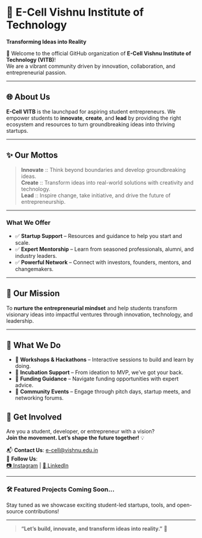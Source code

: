 # 🌟 E-Cell Vishnu Institute of Technology  
**Transforming Ideas into Reality**  

🚀 Welcome to the official GitHub organization of **E-Cell Vishnu Institute of Technology (VITB)**!  
We are a vibrant community driven by innovation, collaboration, and entrepreneurial passion.

---

## 🌐 About Us  
**E-Cell VITB** is the launchpad for aspiring student entrepreneurs. We empower students to **innovate**, **create**, and **lead** by providing the right ecosystem and resources to turn groundbreaking ideas into thriving startups.

---

## ✨ Our Mottos  
> **Innovate** :: Think beyond boundaries and develop groundbreaking ideas.  
> **Create** :: Transform ideas into real-world solutions with creativity and technology.  
> **Lead** :: Inspire change, take initiative, and drive the future of entrepreneurship.

---

###  What We Offer  
- ✅ **Startup Support** – Resources and guidance to help you start and scale.  
- ✅ **Expert Mentorship** – Learn from seasoned professionals, alumni, and industry leaders.  
- ✅ **Powerful Network** – Connect with investors, founders, mentors, and changemakers.

---

## 🎯 Our Mission  
To **nurture the entrepreneurial mindset** and help students transform visionary ideas into impactful ventures through innovation, technology, and leadership.

---

## 🚀 What We Do  
- 🔹 **Workshops & Hackathons** – Interactive sessions to build and learn by doing.  
- 🔹 **Incubation Support** – From ideation to MVP, we’ve got your back.  
- 🔹 **Funding Guidance** – Navigate funding opportunities with expert advice.  
- 🔹 **Community Events** – Engage through pitch days, startup meets, and networking forums.  



## 🤝 Get Involved  
Are you a student, developer, or entrepreneur with a vision?  
**Join the movement. Let’s shape the future together!** 💡  

📬 **Contact Us**: [e-cell@vishnu.edu.in](mailto:e-cell@vishnu.edu.in)  
📲 **Follow Us**:  
[📷 Instagram](https://www.instagram.com/ecell_vitb/) | [💼 LinkedIn](https://www.linkedin.com/company/ecellvitb)

---

### 🛠️ Featured Projects Coming Soon...
Stay tuned as we showcase exciting student-led startups, tools, and open-source contributions!

---

> **“Let’s build, innovate, and transform ideas into reality.”** 🚀
